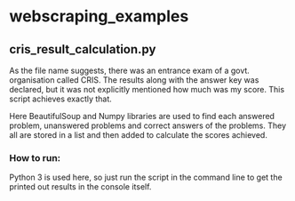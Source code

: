 # webscraping_examples
## cris_result_calculation.py
As the file name suggests, there was an entrance exam of a govt. organisation called CRIS. The results along with the answer key
was declared, but it was not explicitly mentioned how much was my score. This script achieves exactly that. 

Here BeautifulSoup and Numpy libraries are used to find each answered problem, unanswered problems and correct answers of the 
problems. They all are stored in a list and then added to calculate the scores achieved.

### How to run:
Python 3 is used here, so just run the script in the command line to get the printed out results in the console itself.

